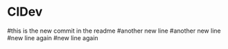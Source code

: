 # CIDev

#this is the new commit in the readme
#another new line
#another new line
#new line again
#new line again
